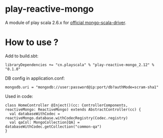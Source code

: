 # play-reactive-mongo
A module of play scala 2.6.x for [official mongo-scala-driver](https://github.com/mongodb/mongo-scala-driver).

# How to use ?
Add to build.sbt:
```
libraryDependencies += "cn.playscala" % "play-reactive-mongo_2.12" % "0.1.0"
```
DB config in application.conf:
```
mongodb.uri = "mongodb://user:password@ip:port/db?authMode=scram-sha1"
```
Used in code:
```
class HomeController @Inject()(cc: ControllerComponents, reactiveMongo: ReactiveMongo) extends AbstractController(cc) {
  val databaseWithCodec = reactiveMongo.database.withCodecRegistry(Codec.registry)
  val qaCol: MongoCollection[QA] = databaseWithCodec.getCollection("common-qa")
}
```
